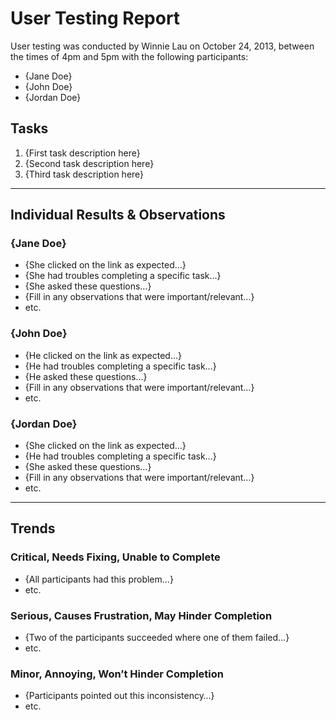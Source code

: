 # User Testing Report

User testing was conducted by Winnie Lau on October 24, 2013, between the times of 4pm and 5pm with the following participants:

- {Jane Doe}
- {John Doe}
- {Jordan Doe}

## Tasks

1. {First task description here}
2. {Second task description here}
3. {Third task description here}

---

## Individual Results & Observations

### {Jane Doe}

- {She clicked on the link as expected…}
- {She had troubles completing a specific task…}
- {She asked these questions…}
- {Fill in any observations that were important/relevant…}
- etc.

### {John Doe}

- {He clicked on the link as expected…}
- {He had troubles completing a specific task…}
- {He asked these questions…}
- {Fill in any observations that were important/relevant…}
- etc.

### {Jordan Doe}

- {She clicked on the link as expected…}
- {He had troubles completing a specific task…}
- {She asked these questions…}
- {Fill in any observations that were important/relevant…}
- etc.

---

## Trends

### Critical, Needs Fixing, Unable to Complete

- {All participants had this problem…}
- etc.

### Serious, Causes Frustration, May Hinder Completion

- {Two of the participants succeeded where one of them failed…}
- etc.

### Minor, Annoying, Won’t Hinder Completion

- {Participants pointed out this inconsistency…}
- etc.